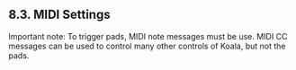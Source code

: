 ---
---

## 8.3. MIDI Settings

Important note: To trigger pads, MIDI note messages must be use. MIDI CC messages can be used to control many other controls of Koala, but not the pads. 
